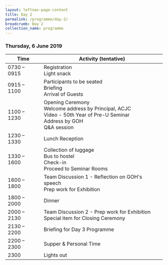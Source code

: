```yaml
---
layout: leftnav-page-content
title: Day 2
permalink: /programme/day-2/
breadcrumb: Day 2
collection_name: programme
---
```


### **Thursday, 6 June 2019**

Time|Activity (tentative)
----|--------------------
0730 – 0915	| Registration<br>Light snack  
0915 – 1100	| Participants to be seated<br>Briefing<br>Arrival of Guests
1100 – 1230	|	Opening Ceremony<br>Welcome address by Principal, ACJC<br>Video - 50th Year of Pre-U Seminar<br>Address by GOH<br>Q&A session
1230 – 1330	| Lunch Reception
1330 – 1600	| Collection of luggage<br>Bus to hostel<br>Check-in<br>Proceed to Seminar Rooms
1600 – 1800	|	Team Discussion 1 - Reflection on GOH's speech<br>Prep work for Exhibition 
1800 – 2000	| Dinner
2000 – 2130	|	Team Discussion 2 - Prep work for Exhibition<br>Special item for Closing Ceremony  
2130 – 2200	|	Briefing for Day 3 Programme
2200 – 2300	|	Supper & Personal Time 
2300 | Lights out
